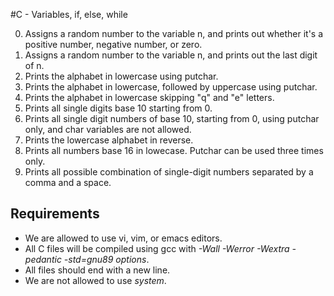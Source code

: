#C - Variables, if, else, while

0. Assigns a random number to the variable n, and prints out whether it's a positive number, negative number, or zero.
1. Assigns a random number to the variable n, and prints out the last digit of n.
2. Prints the alphabet in lowercase using putchar.
3. Prints the alphabet in lowercase, followed by uppercase using putchar.
4. Prints the alphabet in lowercase skipping "q" and "e" letters.
5. Prints all single digits base 10 starting from 0.
6. Prints all single digit numbers of base 10, starting from 0, using putchar only, and char variables are not allowed.
7. Prints the lowercase alphabet in reverse.
8. Prints all numbers base 16 in lowecase. Putchar can be used three times only.
9. Prints all possible combination of single-digit numbers separated by a comma and a space.

## Requirements
* We are allowed to use vi, vim, or emacs editors.
* All C files will be compiled using gcc with *-Wall -Werror -Wextra -pedantic -std=gnu89 options*.
* All files should end with a new line.
* We are not allowed to use *system*.
